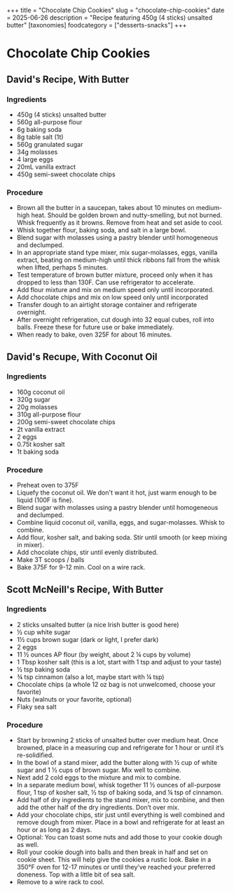 ﻿+++
title = "Chocolate Chip Cookies"
slug = "chocolate-chip-cookies"
date = 2025-06-26
description = "Recipe featuring 450g (4 sticks) unsalted butter"
[taxonomies]
  foodcategory = ["desserts-snacks"]
+++

# Chocolate Chip Cookies

## David's Recipe, With Butter
### Ingredients
* 450g (4 sticks) unsalted butter
* 560g all-purpose flour
* 6g baking soda
* 8g table salt (1t)
* 560g granulated sugar
* 34g molasses
* 4 large eggs
* 20mL vanilla extract
* 450g semi-sweet chocolate chips

### Procedure
* Brown all the butter in a saucepan, takes about 10 minutes on medium-high heat. Should be golden brown and nutty-smelling, but not burned. Whisk frequently as it browns. Remove from heat and set aside to cool.
* Whisk together flour, baking soda, and salt in a large bowl.
* Blend sugar with molasses using a pastry blender until homogeneous and declumped.
* In an appropriate stand type mixer, mix sugar-molasses, eggs, vanilla extract, beating on medium-high until thick ribbons fall from the whisk when lifted, perhaps 5 minutes.
* Test temperature of brown butter mixture, proceed only when it has dropped to less than 130F. Can use refrigerator to accelerate.
* Add flour mixture and mix on medium speed only until incorporated.
* Add chocolate chips and mix on low speed only until incorporated
* Transfer dough to an airtight storage container and refrigerate overnight.
* After overnight refrigeration, cut dough into 32 equal cubes, roll into balls. Freeze these for future use or bake immediately.
* When ready to bake, oven 325F for about 16 minutes.

## David's Recupe, With Coconut Oil
### Ingredients
* 160g coconut oil
* 320g sugar
* 20g molasses
* 310g all-purpose flour
* 200g semi-sweet chocolate chips
* 2t vanilla extract
* 2 eggs
* 0.75t kosher salt
* 1t baking soda

### Procedure
* Preheat oven to 375F
* Liquefy the coconut oil. We don't want it hot, just warm enough to be liquid (100F is fine).
* Blend sugar with molasses using a pastry blender until homogeneous and declumped.
* Combine liquid coconut oil, vanilla, eggs, and sugar-molasses. Whisk to combine.
* Add flour, kosher salt, and baking soda. Stir until smooth (or keep mixing in mixer).
* Add chocolate chips, stir until evenly distributed.
* Make 3T scoops / balls
* Bake 375F for 9-12 min. Cool on a wire rack.

## Scott McNeill's Recipe, With Butter
### Ingredients
* 2 sticks unsalted butter (a nice Irish butter is good here)
* ½ cup white sugar
* 1½ cups brown sugar (dark or light, I prefer dark)
* 2 eggs
* 11 ½ ounces AP flour (by weight, about 2 ¼ cups by volume)
* 1 Tbsp kosher salt (this is a lot, start with 1 tsp and adjust to your taste)
* ½ tsp baking soda
* ¾ tsp cinnamon (also a lot, maybe start with ¼ tsp)
* Chocolate chips (a whole 12 oz bag is not unwelcomed, choose your favorite)
* Nuts (walnuts or your favorite, optional)
* Flaky sea salt

### Procedure
* Start by browning 2 sticks of unsalted butter over medium heat. Once browned, place in a measuring cup and refrigerate for 1 hour or until it’s re-solidified.
* In the bowl of a stand mixer, add the butter along with ½ cup of white sugar and 1 ½ cups of brown sugar. Mix well to combine.
* Next add 2 cold eggs to the mixture and mix to combine.
* In a separate medium bowl, whisk together 11 ½ ounces of all-purpose flour, 1 tsp of kosher salt, ½ tsp of baking soda, and ¼ tsp of cinnamon.
* Add half of dry ingredients to the stand mixer, mix to combine, and then add the other half of the dry ingredients. Don’t over mix.
* Add your chocolate chips, stir just until everything is well combined and remove dough from mixer. Place in a bowl and refrigerate for at least an hour or as long as 2 days.
* Optional: You can toast some nuts and add those to your cookie dough as well.
* Roll your cookie dough into balls and then break in half and set on cookie sheet. This will help give the cookies a rustic look. Bake in a 350°F oven for 12-17 minutes or until they’ve reached your preferred doneness. Top with a little bit of sea salt.
* Remove to a wire rack to cool.